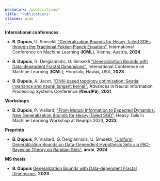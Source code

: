 ```yaml
---
permalink: /publications/
title: "Publications"
classes: wide
---
```


**International conferences**

* **B. Dupuis**, U. Simsekli ["Generalization Bounds for Heavy-Tailed SDEs through the Fractional Fokker-Planck Equation"](https://arxiv.org/abs/2402.07723), International Conference on Machine Learning (**ICML**), Vienna, Austria, **2024**

* **B. Dupuis**, G. Deligiannidis, U. Simsekli ["Generalization Bounds with Data-dependent Fractal Dimensions"](https://arxiv.org/abs/2302.02766), International Conference on Machine Learning (**ICML**), Honolulu, Hawaii, USA, **2023**

* **B. Dupuis**, A. Jacot, ["DNN-based topology optimisation: Spatial invariance and neural tangent kernel"](https://arxiv.org/abs/2106.05710), Advances in Neural Information Processing Systems Conference (**NeurIPS**), **2021**

**Workshops**

* **B. Dupuis**, P. Viallard, ["From Mutual Information to Expected Dynamics: New Generalization Bounds for Heavy-Tailed SGD"](https://arxiv.org/abs/2312.00427), Heavy Tails in Machine Learning Workshop at Neurips 2023, **2023**

**Preprints**

* **B. Dupuis**, P. Viallard, G. Deligiannidis, U. Simsekli, ["Uniform Generalization Bounds on Data-Dependent Hypothesis Sets via PAC-Bayesian Theory on Random Sets"](https://arxiv.org/abs/2404.17442), **arxiv**, **2024**

**MS thesis**

* **B. Dupuis** [Generalization Bounds with
Data-dependent Fractal Dimensions](../assets/theses/Master_thesis_Benjamin.pdf), **2023**

